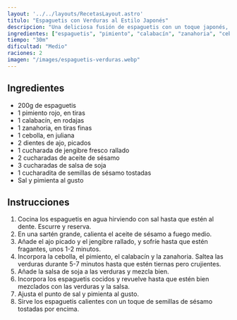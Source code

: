 ```yaml
---
layout: '../../layouts/RecetasLayout.astro'
titulo: "Espaguetis con Verduras al Estilo Japonés"
descripcion: "Una deliciosa fusión de espaguetis con un toque japonés, con salsa de soja, jengibre y vegetales frescos."
ingredientes: ["espaguetis", "pimiento", "calabacín", "zanahoria", "cebolla", "ajo", "jengibre", "salsa de soja", "aceite de sésamo", "semillas de sésamo"]
tiempo: "30m"
dificultad: "Medio"
raciones: 2
imagen: "/images/espaguetis-verduras.webp"
---
```

## Ingredientes
- 200g de espaguetis
- 1 pimiento rojo, en tiras
- 1 calabacín, en rodajas
- 1 zanahoria, en tiras finas
- 1 cebolla, en juliana
- 2 dientes de ajo, picados
- 1 cucharada de jengibre fresco rallado
- 2 cucharadas de aceite de sésamo
- 3 cucharadas de salsa de soja
- 1 cucharadita de semillas de sésamo tostadas
- Sal y pimienta al gusto

## Instrucciones

1. Cocina los espaguetis en agua hirviendo con sal hasta que estén al dente. Escurre y reserva.
2. En una sartén grande, calienta el aceite de sésamo a fuego medio.
3. Añade el ajo picado y el jengibre rallado, y sofríe hasta que estén fragantes, unos 1-2 minutos.
4. Incorpora la cebolla, el pimiento, el calabacín y la zanahoria. Saltea las verduras durante 5-7 minutos hasta que estén tiernas pero crujientes.
5. Añade la salsa de soja a las verduras y mezcla bien.
6. Incorpora los espaguetis cocidos y revuelve hasta que estén bien mezclados con las verduras y la salsa.
7. Ajusta el punto de sal y pimienta al gusto.
8. Sirve los espaguetis calientes con un toque de semillas de sésamo tostadas por encima.